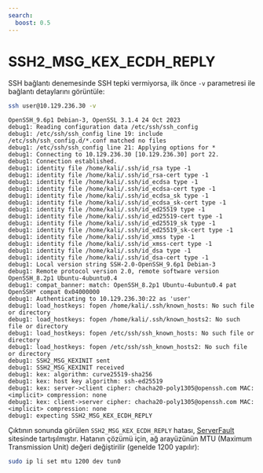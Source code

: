 ```yaml
---
search:
  boost: 0.5
---
```


# SSH2_MSG_KEX_ECDH_REPLY

SSH bağlantı denemesinde SSH tepki vermiyorsa, ilk önce `-v` parametresi ile bağlantı detaylarını görüntüle:

```bash
ssh user@10.129.236.30 -v
```

```text title="Output" hl_lines="35"
OpenSSH_9.6p1 Debian-3, OpenSSL 3.1.4 24 Oct 2023
debug1: Reading configuration data /etc/ssh/ssh_config
debug1: /etc/ssh/ssh_config line 19: include /etc/ssh/ssh_config.d/*.conf matched no files
debug1: /etc/ssh/ssh_config line 21: Applying options for *
debug1: Connecting to 10.129.236.30 [10.129.236.30] port 22.
debug1: Connection established.
debug1: identity file /home/kali/.ssh/id_rsa type -1
debug1: identity file /home/kali/.ssh/id_rsa-cert type -1
debug1: identity file /home/kali/.ssh/id_ecdsa type -1
debug1: identity file /home/kali/.ssh/id_ecdsa-cert type -1
debug1: identity file /home/kali/.ssh/id_ecdsa_sk type -1
debug1: identity file /home/kali/.ssh/id_ecdsa_sk-cert type -1
debug1: identity file /home/kali/.ssh/id_ed25519 type -1
debug1: identity file /home/kali/.ssh/id_ed25519-cert type -1
debug1: identity file /home/kali/.ssh/id_ed25519_sk type -1
debug1: identity file /home/kali/.ssh/id_ed25519_sk-cert type -1
debug1: identity file /home/kali/.ssh/id_xmss type -1
debug1: identity file /home/kali/.ssh/id_xmss-cert type -1
debug1: identity file /home/kali/.ssh/id_dsa type -1
debug1: identity file /home/kali/.ssh/id_dsa-cert type -1
debug1: Local version string SSH-2.0-OpenSSH_9.6p1 Debian-3
debug1: Remote protocol version 2.0, remote software version OpenSSH_8.2p1 Ubuntu-4ubuntu0.4
debug1: compat_banner: match: OpenSSH_8.2p1 Ubuntu-4ubuntu0.4 pat OpenSSH* compat 0x04000000
debug1: Authenticating to 10.129.236.30:22 as 'user'
debug1: load_hostkeys: fopen /home/kali/.ssh/known_hosts: No such file or directory
debug1: load_hostkeys: fopen /home/kali/.ssh/known_hosts2: No such file or directory
debug1: load_hostkeys: fopen /etc/ssh/ssh_known_hosts: No such file or directory
debug1: load_hostkeys: fopen /etc/ssh/ssh_known_hosts2: No such file or directory
debug1: SSH2_MSG_KEXINIT sent
debug1: SSH2_MSG_KEXINIT received
debug1: kex: algorithm: curve25519-sha256
debug1: kex: host key algorithm: ssh-ed25519
debug1: kex: server->client cipher: chacha20-poly1305@openssh.com MAC: <implicit> compression: none
debug1: kex: client->server cipher: chacha20-poly1305@openssh.com MAC: <implicit> compression: none
debug1: expecting SSH2_MSG_KEX_ECDH_REPLY
```

Çıktının sonunda görülen `SSH2_MSG_KEX_ECDH_REPLY` hatası, [ServerFault](https://serverfault.com/a/670081) sitesinde tartışılmıştır. Hatanın çözümü için, ağ arayüzünün MTU (Maximum Transmission Unit) değeri değiştirilir (genelde 1200 yapılır):

```bash
sudo ip li set mtu 1200 dev tun0
```
